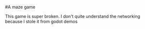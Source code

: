 #A maze game

This game is super broken. I don't quite understand the networking because I stole it from godot demos
